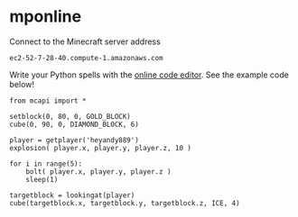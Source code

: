 # mponline

Connect to the Minecraft server address

    ec2-52-7-28-40.compute-1.amazonaws.com

Write your Python spells with the <a href="http://ec2-52-7-28-40.compute-1.amazonaws.com" target="_blank">online code editor</a>. See the example code below!

    from mcapi import *
    
    setblock(0, 80, 0, GOLD_BLOCK)
    cube(0, 90, 0, DIAMOND_BLOCK, 6)
    
    player = getplayer('heyandy889')
    explosion( player.x, player.y, player.z, 10 )
    
    for i in range(5):
        bolt( player.x, player.y, player.z )
        sleep(1)
    
    targetblock = lookingat(player)
    cube(targetblock.x, targetblock.y, targetblock.z, ICE, 4)
    
